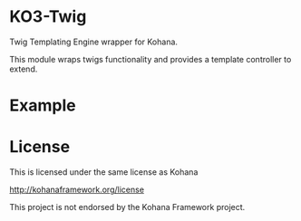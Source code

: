 KO3-Twig
========

Twig Templating Engine wrapper for Kohana.

This module wraps twigs functionality and provides a template controller to extend.


Example
=========



License
=========

This is licensed under the same license as Kohana

http://kohanaframework.org/license

This project is not endorsed by the Kohana Framework project.